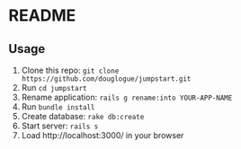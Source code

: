 # README

## Usage
1. Clone this repo: `git clone https://github.com/douglogue/jumpstart.git`
2. Run `cd jumpstart`
3. Rename application: `rails g rename:into YOUR-APP-NAME`
4. Run `bundle install`
5. Create database: `rake db:create`
6. Start server: `rails s`
7. Load http://localhost:3000/ in your browser
